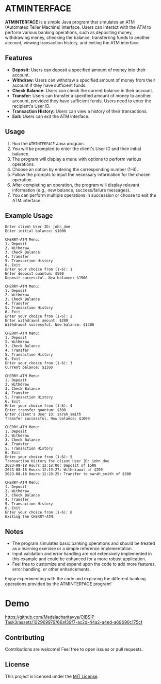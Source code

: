 # ATMINTERFACE

**ATMINTERFACE** is a simple Java program that simulates an ATM (Automated Teller Machine) interface. Users can interact with the ATM to perform various banking operations, such as depositing money, withdrawing money, checking the balance, transferring funds to another account, viewing transaction history, and exiting the ATM interface.

## Features

- **Deposit:** Users can deposit a specified amount of money into their account.
- **Withdraw:** Users can withdraw a specified amount of money from their account if they have sufficient funds.
- **Check Balance:** Users can check the current balance in their account.
- **Transfer:** Users can transfer a specified amount of money to another account, provided they have sufficient funds. Users need to enter the recipient's User ID.
- **Transaction History:** Users can view a history of their transactions.
- **Exit:** Users can exit the ATM interface.

## Usage

1. Run the `ATMINTERFACE` Java program.
2. You will be prompted to enter the client's User ID and their initial balance.
3. The program will display a menu with options to perform various operations.
4. Choose an option by entering the corresponding number (1-6).
5. Follow the prompts to input the necessary information for the chosen operation.
6. After completing an operation, the program will display relevant information (e.g., new balance, success/failure messages).
7. You can perform multiple operations in succession or choose to exit the ATM interface.

## Example Usage

```
Enter client User ID: john_doe
Enter initial balance: $1000

CHERRY-ATM Menu:
1. Deposit
2. Withdraw
3. Check Balance
4. Transfer
5. Transaction History
6. Exit
Enter your choice from (1-6): 1
Enter deposit quantum: $500
Deposit successful. New balance: $1500

CHERRY-ATM Menu:
1. Deposit
2. Withdraw
3. Check Balance
4. Transfer
5. Transaction History
6. Exit
Enter your choice from (1-6): 2
Enter withdrawal amount: $200
Withdrawal successful. New balance: $1300

CHERRY-ATM Menu:
1. Deposit
2. Withdraw
3. Check Balance
4. Transfer
5. Transaction History
6. Exit
Enter your choice from (1-6): 3
Current balance: $1300

CHERRY-ATM Menu:
1. Deposit
2. Withdraw
3. Check Balance
4. Transfer
5. Transaction History
6. Exit
Enter your choice from (1-6): 4
Enter transfer quantum: $300
Enter client's User ID: sarah_smith
Transfer successful. New balance: $1000

CHERRY-ATM Menu:
1. Deposit
2. Withdraw
3. Check Balance
4. Transfer
5. Transaction History
6. Exit
Enter your choice from (1-6): 5
Transaction History for client User ID: john_doe
2023-08-18 Hours:12:18:00: Deposit of $500
2023-08-18 Hours:12:19:27: Withdrawal of $200
2023-08-18 Hours:12:20:25: Transfer to sarah_smith of $300

CHERRY-ATM Menu:
1. Deposit
2. Withdraw
3. Check Balance
4. Transfer
5. Transaction History
6. Exit
Enter your choice from (1-6): 6
Exiting the CHERRY-ATM.
```

## Notes

- The program simulates basic banking operations and should be treated as a learning exercise or a simple reference implementation.
- Input validation and error handling are not extensively implemented in this example and could be enhanced for a more robust application.
- Feel free to customize and expand upon the code to add more features, error handling, or other enhancements.

Enjoy experimenting with the code and exploring the different banking operations provided by the ATMINTERFACE program!

# Demo

https://github.com/Madalacharitavya/OIBSIP-Task3/assets/102969979/66af39f7-ac2d-44a2-a4ed-a69690c175cf

## Contributing

Contributions are welcome! Feel free to open issues or pull requests.

## License

This project is licensed under the [MIT License](LICENSE).

